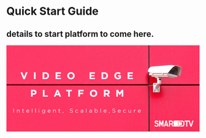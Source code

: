 # Quick Start Guide

## details to start platform to come here.

![Banner](https://github.com/arpsch/openapi3.0/blob/master/docs/iot_gateway_banner.png)
